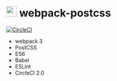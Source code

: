 # <img src="https://github-sect.s3-ap-northeast-1.amazonaws.com/logo.svg" width="28" height="auto"> webpack-postcss
[![CircleCI](https://circleci.com/gh/sectsect/webpack-postcss.svg?style=svg)](https://circleci.com/gh/sectsect/webpack-postcss)

- webpack 3
- PostCSS
- ES6
- Babel
- ESLint
- CircleCI 2.0
